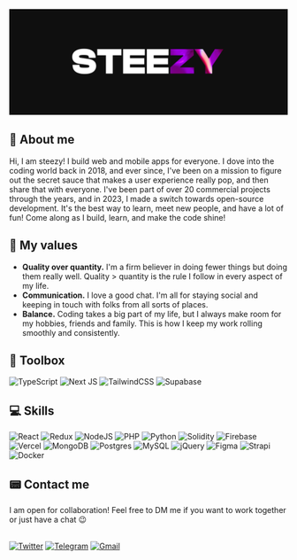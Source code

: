 <img src="./public/banner.png" />

<h2>🔮 About me</h2>
Hi, I am steezy! I build web and mobile apps for everyone. I dove into the coding world back in 2018, and ever since, I've been on a mission to figure out the secret sauce that makes a user experience really pop, and then share that with everyone. I've been part of over 20 commercial projects through the years, and in 2023, I made a switch towards open-source development. It's the best way to learn, meet new people, and have a lot of fun! Come along as I build, learn, and make the code shine!

<h2>🏺 My values</h2>

- **Quality over quantity.** I'm a firm believer in doing fewer things but doing them really well. Quality > quantity is the rule I follow in every aspect of my life.
- **Communication.** I love a good chat. I'm all for staying social and keeping in touch with folks from all sorts of places.
- **Balance.** Coding takes a big part of my life, but I always make room for my hobbies, friends and family. This is how I keep my work rolling smoothly and consistently.

<h2>🧰 Toolbox</h2>

![TypeScript](https://img.shields.io/badge/typescript-%23007ACC.svg?style=for-the-badge&logo=typescript&logoColor=white)
![Next JS](https://img.shields.io/badge/Next-black?style=for-the-badge&logo=next.js&logoColor=white)
![TailwindCSS](https://img.shields.io/badge/tailwindcss-%2338B2AC.svg?style=for-the-badge&logo=tailwind-css&logoColor=white)
![Supabase](https://img.shields.io/badge/Supabase-3ECF8E?style=for-the-badge&logo=supabase&logoColor=white)

<h2>‍💻 Skills</h2>

![React](https://img.shields.io/badge/react-%2320232a.svg?style=for-the-badge&logo=react&logoColor=%2361DAFB)
![Redux](https://img.shields.io/badge/redux-%23593d88.svg?style=for-the-badge&logo=redux&logoColor=white)
![NodeJS](https://img.shields.io/badge/node.js-6DA55F?style=for-the-badge&logo=node.js&logoColor=white)
![PHP](https://img.shields.io/badge/php-%23777BB4.svg?style=for-the-badge&logo=php&logoColor=white)
![Python](https://img.shields.io/badge/python-3670A0?style=for-the-badge&logo=python&logoColor=ffdd54)
![Solidity](https://img.shields.io/badge/Solidity-%23363636.svg?style=for-the-badge&logo=solidity&logoColor=white)
![Firebase](https://img.shields.io/badge/firebase-%23039BE5.svg?style=for-the-badge&logo=firebase)
![Vercel](https://img.shields.io/badge/vercel-%23000000.svg?style=for-the-badge&logo=vercel&logoColor=white)
![MongoDB](https://img.shields.io/badge/MongoDB-%234ea94b.svg?style=for-the-badge&logo=mongodb&logoColor=white)
![Postgres](https://img.shields.io/badge/postgres-%23316192.svg?style=for-the-badge&logo=postgresql&logoColor=white)
![MySQL](https://img.shields.io/badge/mysql-%2300f.svg?style=for-the-badge&logo=mysql&logoColor=white)
![jQuery](https://img.shields.io/badge/jquery-%230769AD.svg?style=for-the-badge&logo=jquery&logoColor=white)
![Figma](https://img.shields.io/badge/figma-%23F24E1E.svg?style=for-the-badge&logo=figma&logoColor=white)
![Strapi](https://img.shields.io/badge/strapi-%232E7EEA.svg?style=for-the-badge&logo=strapi&logoColor=white)
![Docker](https://img.shields.io/badge/docker-%230db7ed.svg?style=for-the-badge&logo=docker&logoColor=white)

<h2>📟 Contact me</h2>
I am open for collaboration! Feel free to DM me if you want to work together or just have a chat 😉
<br /><br />

<a href="https://twitter.com/steezy_dev" target="_blank">![Twitter](https://img.shields.io/badge/Twitter-%231DA1F2.svg?style=for-the-badge&logo=Twitter&logoColor=white)<a/>
<a href="https://t.me/steezydev" target="_blank">![Telegram](https://img.shields.io/badge/Telegram-2CA5E0?style=for-the-badge&logo=telegram&logoColor=white)<a/>
<a href="mailto:thesteezydev@gmail.com" target="_blank">![Gmail](https://img.shields.io/badge/Gmail-D14836?style=for-the-badge&logo=gmail&logoColor=white)<a/>
